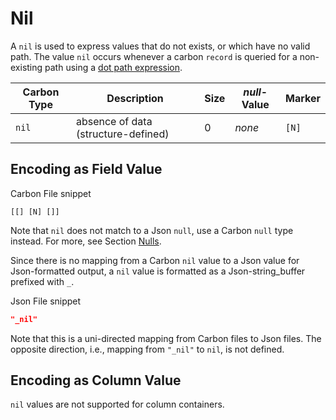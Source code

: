 # Nil

A `nil` is used to express values that do not exists, or which have no valid path. The value `nil` occurs whenever a carbon `record`
is queried for a non-existing path using a [dot path expression](traversals-queries/path-eval/path-eval.md).

Carbon Type | Description     | Size   | *null*-Value | Marker 
------------|-----------------|--------|--------------|------------------------
`nil`      | absence of data (structure-defined) | 0 | *none* | `[N]`


## Encoding as Field Value


Carbon File snippet

```
[[] [N] []] 
```

Note that `nil` does not match to a Json `null`, use a Carbon `null` type instead. For more, see Section [Nulls](format-specs/data-types/nulls.md).

Since there is no mapping from a Carbon `nil` value to a Json value for Json-formatted output, a `nil` value is formatted as a Json-string_buffer prefixed with `_`.

Json File snippet

```json
"_nil"
```

Note that this is a uni-directed mapping from Carbon files to Json files. The opposite direction, i.e., mapping from `"_nil"` to `nil`, is not defined.


## Encoding as Column Value

`nil` values are not supported for column containers.